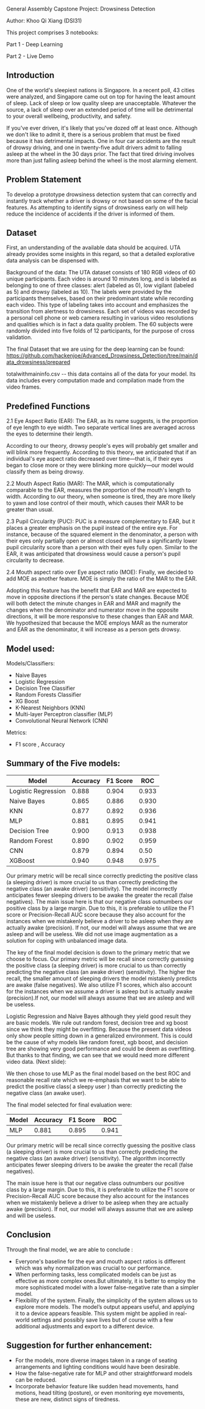 

General Assembly Capstone Project: Drowsiness Detection

Author: Khoo Qi Xiang (DSI31)


This project comprises 3 notebooks:

Part 1 - Deep Learning

Part 2 - Live Demo


## Introduction


One of the world's sleepiest nations is Singapore.
In a recent poll, 43 cities were analyzed, and Singapore came out on top for having the least amount of sleep. 
Lack of sleep or low quality sleep are unacceptable. Whatever the source, a lack of sleep over an extended period of time will be detrimental to your overall wellbeing, productivity, and safety.

If you've ever driven, it's likely that you've dozed off at least once. Although we don't like to admit it, there is a serious problem that must be fixed because it has detrimental impacts. One in four car accidents are the result of drowsy driving, and one in twenty-five adult drivers admit to falling asleep at the wheel in the 30 days prior. The fact that tired driving involves more than just falling asleep behind the wheel is the most alarming element.

## Problem Statement
To develop a prototype drowsiness detection system that can correctly and instantly track whether a driver is drowsy or not based on some of the facial features. 
As attempting to identify signs of drowsiness early on will help reduce the incidence of accidents if the driver is informed of them.


## Dataset 
First, an understanding of the available data should be acquired. UTA already provides some insights in this regard, so that a detailed explorative data analysis can be dispensed with.

Background of the data: 
The UTA dataset consists of 180 RGB videos of 60 unique participants. 
Each video is around 10 minutes long, and is labeled as belonging to one of three classes: alert (labeled as 0), low vigilant (labeled as 5) and drowsy (labeled as 10). 
The labels were provided by the participants themselves, based on their predominant state while recording each video. This type of labeling takes into account and emphasizes the transition from alertness to drowsiness. 
Each set of videos was recorded by a personal cell phone or web camera resulting in various video resolutions and qualities which is in fact a data quality problem. The 60 subjects were randomly divided into five folds of 12 participants, for the purpose of cross validation.

The final Dataset that we are using for the deep learning can be found:
https://github.com/hackenjoe/Advanced_Drowsiness_Detection/tree/main/data_drowsiness/prepared

totalwithmaininfo.csv -- this data contains all of the data for your model. Its data includes every computation made and compilation made from the video frames.


## Predefined Functions

2.1 Eye Aspect Ratio (EAR):
The EAR, as its name suggests, is the proportion of eye length to eye width. Two separate vertical lines are averaged across the eyes to determine their length.

According to our theory, drowsy people's eyes will probably get smaller and will blink more frequently. According to this theory, we anticipated that if an individual's eye aspect ratio decreased over time—that is, if their eyes began to close more or they were blinking more quickly—our model would classify them as being drowsy.

2.2 Mouth Aspect Ratio (MAR):
The MAR, which is computationally comparable to the EAR, measures the proportion of the mouth's length to width. According to our theory, when someone is tired, they are more likely to yawn and lose control of their mouth, which causes their MAR to be greater than usual.

2.3 Pupil Circularity (PUC):
PUC is a measure complementary to EAR, but it places a greater emphasis on the pupil instead of the entire eye. For instance, because of the squared element in the denominator, a person with their eyes only partially open or almost closed will have a significantly lower pupil circularity score than a person with their eyes fully open. 
Similar to the EAR, it was anticipated that drowsiness would cause a person's pupil circularity to decrease.

2.4 Mouth aspect ratio over Eye aspect ratio (MOE):
Finally, we decided to add MOE as another feature. MOE is simply the ratio of the MAR to the EAR.

Adopting this feature has the benefit that EAR and MAR are expected to move in opposite directions if the person's state changes. Because MOE will both detect the minute changes in EAR and MAR and magnify the changes when the denominator and numerator move in the opposite directions, it will be more responsive to these changes than EAR and MAR. 
We hypothesized that because the MOE employs MAR as the numerator and EAR as the denominator, it will increase as a person gets drowsy.








## Model used:
Models/Classifiers:
- Naive Bayes 
- Logistic Regression
- Decision Tree Classifier
- Random Forests Classifier
- XG Boost
- K-Nearest Neighbors (KNN)
- Multi-layer Perceptron classifier (MLP)
- Convolutional Neural Network (CNN)

Metrics:
- F1 score , Accuracy

## Summary of the Five models:

|Model|Accuracy|F1 Score|ROC|
|---|---|---|---|
|Logistic Regression|0.888|0.904|0.933|
|Naive Bayes|0.865|0.886|0.930|
|KNN|0.877|0.892|0.936|
|MLP|0.881|0.895|0.941|
|Decision Tree|0.900|0.913|0.938|
|Random Forest|0.890|0.902|0.959|
|CNN|0.879|0.894|0.50|
|XGBoost|0.940|0.948|0.975|


Our primary metric will be recall since correctly predicting the positive class (a sleeping driver) is more crucial to us than correctly predicting the negative class (an awake driver) (sensitivity). The model incorrectly anticipates fewer sleeping drivers to be awake the greater the recall (false negatives). The main issue here is that our negative class outnumbers our positive class by a large margin. Due to this, it is preferable to utilize the F1 score or Precision-Recall AUC score because they also account for the instances when we mistakenly believe a driver to be asleep when they are actually awake (precision). If not, our model will always assume that we are asleep and will be useless. We did not use image augmentation as a solution for coping with unbalanced image data.

The key of the final model decision is down to the primary metric that we choose to focus. Our primary metric will be recall since correctly guessing the positive class (a sleeping driver) is more crucial to us than correctly predicting the negative class (an awake driver) (sensitivity). The higher the recall, the smaller amount of sleeping drivers the model mistakenly predicts are awake (false negatives). We also utilize F1 scores, which also account for the instances when we assume a driver is asleep but is actually awake (precision).If not, our model will always assume that we are asleep and will be useless.

Logistic Regression and Naive Bayes although they yield good result they are basic models. We rule out random forest, decision tree and xg boost since we think they might be overfitting. Because the present data videos only show people sitting down in a generalized environment. This is could be the cause of why models like random forest, xgb boost, and decision tree are showing very good performance and could be deem as overfitting. But thanks to that finding, we can see that we would need more different video data. (Next slide):

We then chose to use MLP as the final model based on the best ROC and reasonable recall rate which we re-emphasis that we want to be able to predict the positive class( a sleepy user ) than correctly predicting the negative class (an awake user).


The final model selected for final evaluation were:

|Model|Accuracy|F1 Score|ROC|
|---|---|---|---|
|MLP|0.881|0.895|0.941|


Our primary metric will be recall since correctly guessing the positive class (a sleeping driver) is more crucial to us than correctly predicting the negative class (an awake driver) (sensitivity). The algorithm incorrectly anticipates fewer sleeping drivers to be awake the greater the recall (false negatives).

The main issue here is that our negative class outnumbers our positive class by a large margin. Due to this, it is preferable to utilize the F1 score or Precision-Recall AUC score because they also account for the instances when we mistakenly believe a driver to be asleep when they are actually awake (precision). If not, our model will always assume that we are asleep and will be useless.


## Conclusion
Through the final model, we are able to conclude :
- Everyone's baseline for the eye and mouth aspect ratios is different which was why normalization was crucial to our performance.
- When performing tasks, less complicated models can be just as effective as more complex ones.But ultimately, it is better to employ the more sophisticated model with a lower false-negative rate than a simpler model.
- Flexibility of the system. Finally, the simplicity of the system allows us to explore more models. The model’s output appears useful, and applying it to a device appears feasible. This system might be applied in real-world settings and possibly save lives but of course with a few additional adjustments and export to a different device.

## Suggestion for further enhancement:
- For the models, more diverse images taken in a range of seating arrangements and lighting conditions would have been desirable.
- How the false-negative rate for MLP and other straightforward models can be reduced.
- Incorporate behavior feature like sudden head movements, hand motions, head tilting (posture), or even monitoring eye movements, these are new, distinct signs of tiredness.